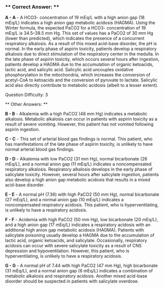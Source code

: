 ### ** Correct Answer: **

**A - A** - A HCO3- concentration of 19 mEq/L with a high anion gap (18 mEq/L) indicates a high anion gap metabolic acidosis (HAGMA). Using the Winter formula, the expected PaCO2 for a HCO3- concentration of 19 mEq/L is 34.5–38.5 mm Hg. This set of values has a PaCO2 of 30 mm Hg (lower than predicted), which indicates the presence of a concurrent respiratory alkalosis. As a result of this mixed acid-base disorder, the pH is normal. In the early phase of aspirin toxicity, patients develop a respiratory alkalosis due to direct stimulation of the respiratory center in the medulla. In the late phase of aspirin toxicity, which occurs several hours after ingestion, patients develop a HAGMA due to the accumulation of organic ketoacids, lactic acid, and salicylic acid. Salicylic acid uncouples oxidative phosphorylation in the mitochondria, which increases the conversion of acetyl-CoA to ketoacids and the conversion of pyruvate to lactate. Salicylic acid also directly contribute to metabolic acidosis (albeit to a lesser extent).

Question Difficulty: 3

** Other Answers: **

**B - B** - Alkalemia with a high PaCO2 (48 mm Hg) indicates a metabolic alkalosis. Metabolic alkalosis can occur in patients with aspirin toxicity as a result of severe vomiting. However, this patient has not vomited following aspirin ingestion.

**C - C** - This set of arterial blood gas findings is normal. This patient, who has manifestations of the late phase of aspirin toxicity, is unlikely to have normal arterial blood gas findings.

**D - D** - Alkalemia with low PaCO2 (31 mm Hg), normal bicarbonate (26 mEq/L), and a normal anion gap (11 mEq/L) indicates a noncompensated respiratory alkalosis. Respiratory alkalosis develops in the early phase of salicylate toxicity. However, several hours after salicylate ingestion, patients also develop a high anion gap metabolic acidosis that results in a mixed acid-base disorder.

**E - E** - A normal pH (7.36) with high PaCO2 (50 mm Hg), normal bicarbonate (27 mEq/L), and a normal anion gap (10 mEq/L) indicates a noncompensated respiratory acidosis. This patient, who is hyperventilating, is unlikely to have a respiratory acidosis.

**F - F** - Acidemia with high PaCO2 (50 mm Hg), low bicarbonate (20 mEq/L), and a high anion gap (17 mEq/L) indicates a respiratory acidosis with an additional high anion gap metabolic acidosis (HAGMA). Patients with salicylate poisoning usually develop a HAGMA due to the accumulation of lactic acid, organic ketoacids, and salicylate. Occasionally, respiratory acidosis can occur with severe salicylate toxicity as a result of CNS depression and hypoventilation. However, this patient, who is hyperventilating, is unlikely to have a respiratory acidosis.

**G - G** - A normal pH of 7.44 with high PaCO2 (47 mm Hg), high bicarbonate (31 mEq/L), and a normal anion gap (6 mEq/L) indicates a combination of metabolic alkalosis and respiratory acidosis. Another mixed acid-base disorder should be suspected in patients with salicylate overdose.

